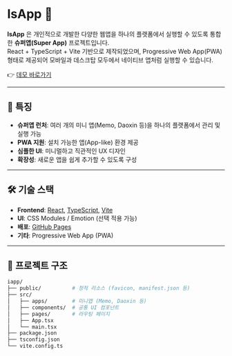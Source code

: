 # IsApp 🚀

**IsApp** 은 개인적으로 개발한 다양한 웹앱을 하나의 플랫폼에서 실행할 수 있도록 통합한 **슈퍼앱(Super App)** 프로젝트입니다.  
React + TypeScript + Vite 기반으로 제작되었으며, Progressive Web App(PWA) 형태로 제공되어 모바일과 데스크탑 모두에서 네이티브 앱처럼 실행할 수 있습니다.

👉 [데모 바로가기](https://yoonjonglyu.github.io/iapp/)

---

## 📌 특징

- **슈퍼앱 런처**: 여러 개의 미니 앱(Memo, Daoxin 등)을 하나의 플랫폼에서 관리 및 실행 가능
- **PWA 지원**: 설치 가능한 앱(App-like) 환경 제공
- **심플한 UI**: 미니멀하고 직관적인 UX 디자인
- **확장성**: 새로운 앱을 쉽게 추가할 수 있도록 구성

---

## 🛠 기술 스택

- **Frontend**: [React](https://react.dev/), [TypeScript](https://www.typescriptlang.org/), [Vite](https://vitejs.dev/)
- **UI**: CSS Modules / Emotion (선택 적용 가능)
- **배포**: [GitHub Pages](https://pages.github.com/)
- **기타**: Progressive Web App (PWA)

---

## 📂 프로젝트 구조

```bash
iapp/
├── public/          # 정적 리소스 (favicon, manifest.json 등)
├── src/
│   ├── apps/        # 미니앱 (Memo, Daoxin 등)
│   ├── components/  # 공통 UI 컴포넌트
│   ├── pages/       # 라우팅 페이지
│   ├── App.tsx
│   └── main.tsx
├── package.json
├── tsconfig.json
└── vite.config.ts
```
